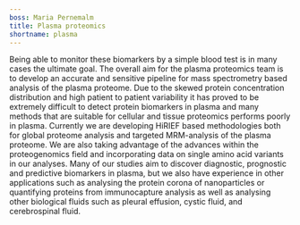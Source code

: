 ```yaml
---
boss: Maria Pernemalm
title: Plasma proteomics
shortname: plasma
---
```

Being able to monitor these biomarkers by a simple blood test is in many cases the ultimate goal. The overall aim for the plasma proteomics team is to develop an accurate and sensitive pipeline for mass spectrometry based analysis of the plasma proteome. Due to the skewed protein concentration distribution and high patient to patient variability it has proved to be extremely difficult to detect protein biomarkers in plasma and many methods that are suitable for cellular and tissue proteomics performs poorly in plasma. Currently we are developing HiRIEF based methodologies both for global proteome analysis and targeted MRM-analysis of the plasma proteome. We are also taking advantage of the advances within the proteogenomics field and incorporating data on single amino acid variants in our analyses. Many of our studies aim to discover diagnostic, prognostic and predictive biomarkers in plasma, but we also have experience in other applications such as analysing the protein corona of nanoparticles or quantifying proteins from immunocapture analysis as well as analysing other biological fluids such as pleural effusion, cystic fluid, and cerebrospinal fluid. 

